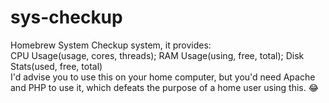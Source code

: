 # sys-checkup
Homebrew System Checkup system, it provides:<br> CPU Usage(usage, cores, threads); RAM Usage(using, free, total); Disk Stats(used, free, total) <br> I'd advise you to use this on your home computer, but you'd need Apache and PHP to use it, which defeats the purpose of a home user using this. 😂
